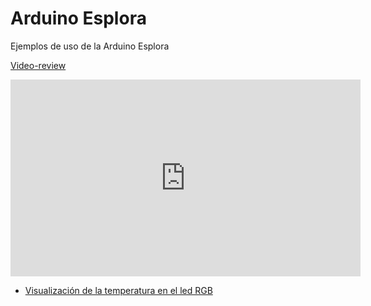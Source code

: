 # Arduino Esplora

Ejemplos de uso de la Arduino Esplora

[Video-review](https://youtu.be/-cJfA6Y1vJE)

<iframe width="560" height="315" src="https://www.youtube.com/embed/-cJfA6Y1vJE" frameborder="0" allowfullscreen></iframe>

* [Visualización de la temperatura en el led RGB](./Temp-RGB)
